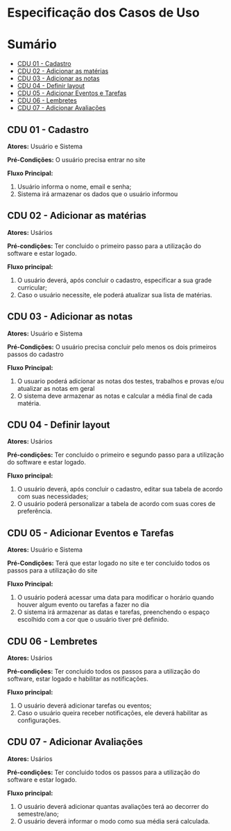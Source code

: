# Especificação dos Casos de Uso

# Sumário
- [CDU 01 - Cadastro](#cdu-01---cadastro)
- [CDU 02 - Adicionar as matérias](#cdu-02---adicionar-as-matérias)
- [CDU 03 - Adicionar as notas](#cdu-01---adicionar-as-notas)
- [CDU 04 - Definir layout](#cdu-02---definit-layout)
- [CDU 05 - Adicionar Eventos e Tarefas](#cdu-01---adicionar-eventos-e-tarefas)
- [CDU 06 - Lembretes](#cdu-02---lembretes)
- [CDU 07 - Adicionar Avaliações](#cdu-02---adicionar-avaliações)

## CDU 01 -  Cadastro
**Atores:** Usuário e Sistema

**Pré-Condições:** O usuário precisa entrar no site

**Fluxo Principal:**
1. Usuário informa o nome, email e senha;
2. Sistema irá armazenar os dados que o usuário informou

## CDU 02 - Adicionar as matérias
**Atores:** Usários

**Pré-condições:** Ter concluido o primeiro passo para a utilização do software e estar logado.

**Fluxo principal:**
1. O usuário deverá, após concluir o cadastro, especificar a sua grade curricular;
2. Caso o usuário necessite, ele poderá atualizar sua lista de matérias.

## CDU 03 - Adicionar as notas
**Atores:** Usuário e Sistema

**Pré-Condições:** O usuário precisa concluir pelo menos os dois primeiros passos do cadastro

**Fluxo Principal:**
1. O usuario poderá adicionar as notas dos testes, trabalhos e provas e/ou atualizar as notas em geral
2. O sistema deve armazenar as notas e calcular a média final de cada matéria.

## CDU 04 - Definir layout
**Atores:** Usários

**Pré-condições:** Ter concluido o primeiro e segundo passo para a utilização do software e estar logado.

**Fluxo principal:**
1. O usuário deverá, após concluir o cadastro, editar sua tabela de acordo com suas necessidades;
2. O usuário poderá personalizar a tabela de acordo com suas cores de preferência.

## CDU 05 - Adicionar Eventos e Tarefas
**Atores:** Usuário e Sistema

**Pré-Condições:** Terá que estar logado no site e ter concluído todos os passos para a utilização do site

**Fluxo Principal:**
1. O usuário poderá acessar uma data para modificar o horário quando houver algum evento ou tarefas a fazer no dia
2. O sistema irá armazenar as datas e tarefas, preenchendo o espaço escolhido com a cor que o usuário tiver pré definido.

## CDU 06 - Lembretes
**Atores:** Usários

**Pré-condições:** Ter concluido todos os passos para a utilização do software, estar logado e habilitar as notificações.

**Fluxo principal:**
1. O usuário deverá adicionar tarefas ou eventos;
2. Caso o usuário queira receber notificações, ele deverá habilitar as configurações.

## CDU 07 - Adicionar Avaliações
**Atores:** Usários

**Pré-condições:** Ter concluido todos os passos para a utilização do software e estar logado.

**Fluxo principal:**
1. O usuário deverá adicionar quantas avaliações terá ao decorrer do semestre/ano;
2. O usuário deverá informar o modo como sua média será calculada.
 


